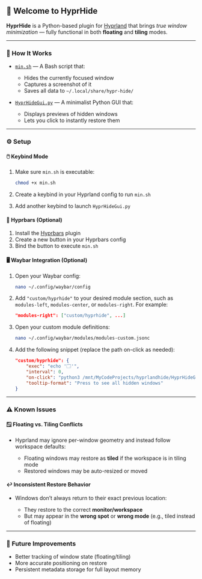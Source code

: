 
## 🚀 Welcome to **HyprHide**

**HyprHide** is a Python-based plugin for [Hyprland](https://github.com/hyprwm/Hyprland) that brings *true window minimization* — fully functional in both **floating** and **tiling** modes.

---

### 🔧 How It Works

* [`min.sh`](min.sh) — A Bash script that:

  * Hides the currently focused window
  * Captures a screenshot of it
  * Saves all data to `~/.local/share/hypr-hide/`

* [`HyprHideGui.py`](HyprHideGui.py) — A minimalist Python GUI that:

  * Displays previews of hidden windows
  * Lets you click to instantly restore them

---

### ⚙️ Setup

#### 🖱️ Keybind Mode

1. Make sure `min.sh` is executable:

   ```bash
   chmod +x min.sh
   ```
2. Create a keybind in your Hyprland config to run `min.sh`
3. Add another keybind to launch `HyprHideGui.py`

#### 🧩 Hyprbars (Optional)

1. Install the [Hyprbars](https://github.com/hyprwm/hyprbars) plugin
2. Create a new button in your Hyprbars config
3. Bind the button to execute `min.sh`

#### 🖥️ Waybar Integration (Optional)

1. Open your Waybar config:

   ```bash
   nano ~/.config/waybar/config
   ```
2. Add `"custom/hyprhide"` to your desired module section, such as `modules-left`, `modules-center`, or `modules-right`. For example:

   ```json
   "modules-right": ["custom/hyprhide", ...]
   ```
3. Open your custom module definitions:

   ```bash
   nano ~/.config/waybar/modules/modules-custom.jsonc
   ```
4. Add the following snippet (replace the path on-click as needed):

   ```json
   "custom/hyprhide": {
       "exec": "echo '🗔'", 
       "interval": 0,
       "on-click": "python3 /mnt/MyCodeProjects/hyprlandhide/HyprHideGui.py",
       "tooltip-format": "Press to see all hidden windows"
   }
   ```

---

### ⚠️ Known Issues

#### 🪟 Floating vs. Tiling Conflicts

* Hyprland may ignore per-window geometry and instead follow workspace defaults:

  * Floating windows may restore as **tiled** if the workspace is in tiling mode
  * Restored windows may be auto-resized or moved

#### ↩️ Inconsistent Restore Behavior

* Windows don’t always return to their exact previous location:

  * They restore to the correct **monitor/workspace**
  * But may appear in the **wrong spot** or **wrong mode** (e.g., tiled instead of floating)

---

### 🌱 Future Improvements

* Better tracking of window state (floating/tiling)
* More accurate positioning on restore
* Persistent metadata storage for full layout memory

